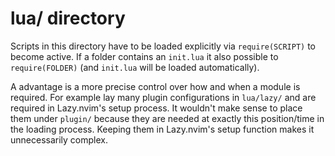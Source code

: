 # lua/ directory #

Scripts in this directory have to be loaded explicitly via `require(SCRIPT)` to become active.
If a folder contains an `init.lua` it also possible to `require(FOLDER)` (and `init.lua` will be loaded automatically).

A advantage is a more precise control over how and when a module is required. For example lay many plugin configurations in `lua/lazy/` and are required in Lazy.nvim's setup process. It wouldn't make sense to place them under `plugin/` because they are needed at exactly this position/time in the loading process. Keeping them in Lazy.nvim's setup function makes it unnecessarily complex.

